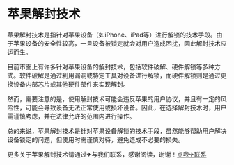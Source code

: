 # 苹果解封技术

苹果解封技术是指针对苹果设备（如iPhone、iPad等）进行解锁的技术手段。由于苹果设备的安全性较高，一旦设备被锁定就会对用户造成困扰，因此解封技术应运而生。

目前市面上有许多针对苹果设备的解封技术，包括软件破解、硬件解锁等多种方式。软件破解是通过利用漏洞或特定工具对设备进行解锁，而硬件解锁则是通过更换设备内部芯片或其他硬件部件来实现解封。

然而，需要注意的是，使用解封技术可能会违反苹果的用户协议，并且有一定的风险性，可能会导致设备无法正常使用或损坏设备。因此，在选择解封技术时，用户需谨慎考虑，并在法律允许的范围内进行操作。

总的来说，苹果解封技术是针对苹果设备解锁的技术手段，虽然能够帮助用户解决设备锁定的问题，但使用时需谨慎对待，避免造成不必要的损失。

更多关于苹果解封技术请通过✈与我们联系，感谢阅读，谢谢！[点我✈联系](https://w.k02.cc)